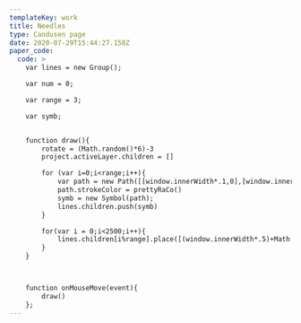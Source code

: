```yaml
---
templateKey: work
title: Needles
type: Candusen page
date: 2020-07-29T15:44:27.158Z
paper_code:
  code: >
    var lines = new Group();

    var num = 0;

    var range = 3;

    var symb;


    function draw(){
    	rotate = (Math.random()*6)-3
    	project.activeLayer.children = []

    	for (var i=0;i<range;i++){
    		var path = new Path([[window.innerWidth*.1,0],[window.innerWidth*.9,0]]);
    		path.strokeColor = prettyRaCo()
    		symb = new Symbol(path);
    		lines.children.push(symb)
    	}

    	for(var i = 0;i<2500;i++){
    		lines.children[i%range].place([(window.innerWidth*.5)+Math.random()*30,(i/3)]).rotate(rotate)
    	}
    }



    function onMouseMove(event){
    	draw()
    };
---
```


